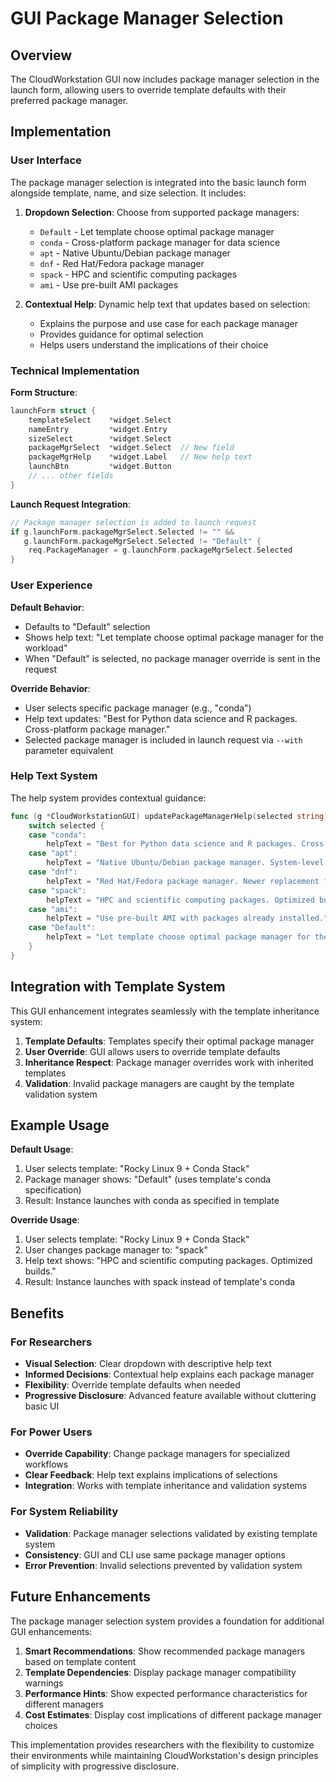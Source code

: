 # GUI Package Manager Selection

## Overview

The CloudWorkstation GUI now includes package manager selection in the launch form, allowing users to override template defaults with their preferred package manager.

## Implementation

### User Interface

The package manager selection is integrated into the basic launch form alongside template, name, and size selection. It includes:

1. **Dropdown Selection**: Choose from supported package managers:
   - `Default` - Let template choose optimal package manager
   - `conda` - Cross-platform package manager for data science
   - `apt` - Native Ubuntu/Debian package manager
   - `dnf` - Red Hat/Fedora package manager
   - `spack` - HPC and scientific computing packages
   - `ami` - Use pre-built AMI packages

2. **Contextual Help**: Dynamic help text that updates based on selection:
   - Explains the purpose and use case for each package manager
   - Provides guidance for optimal selection
   - Helps users understand the implications of their choice

### Technical Implementation

**Form Structure**:
```go
launchForm struct {
    templateSelect    *widget.Select
    nameEntry         *widget.Entry
    sizeSelect        *widget.Select
    packageMgrSelect  *widget.Select  // New field
    packageMgrHelp    *widget.Label   // New help text
    launchBtn         *widget.Button
    // ... other fields
}
```

**Launch Request Integration**:
```go
// Package manager selection is added to launch request
if g.launchForm.packageMgrSelect.Selected != "" && 
   g.launchForm.packageMgrSelect.Selected != "Default" {
    req.PackageManager = g.launchForm.packageMgrSelect.Selected
}
```

### User Experience

**Default Behavior**:
- Defaults to "Default" selection
- Shows help text: "Let template choose optimal package manager for the workload"
- When "Default" is selected, no package manager override is sent in the request

**Override Behavior**:
- User selects specific package manager (e.g., "conda")
- Help text updates: "Best for Python data science and R packages. Cross-platform package manager."
- Selected package manager is included in launch request via `--with` parameter equivalent

### Help Text System

The help system provides contextual guidance:

```go
func (g *CloudWorkstationGUI) updatePackageManagerHelp(selected string) {
    switch selected {
    case "conda":
        helpText = "Best for Python data science and R packages. Cross-platform package manager."
    case "apt":
        helpText = "Native Ubuntu/Debian package manager. System-level packages."
    case "dnf":
        helpText = "Red Hat/Fedora package manager. Newer replacement for yum."
    case "spack":
        helpText = "HPC and scientific computing packages. Optimized builds."
    case "ami":
        helpText = "Use pre-built AMI with packages already installed."
    case "Default":
        helpText = "Let template choose optimal package manager for the workload."
    }
}
```

## Integration with Template System

This GUI enhancement integrates seamlessly with the template inheritance system:

1. **Template Defaults**: Templates specify their optimal package manager
2. **User Override**: GUI allows users to override template defaults
3. **Inheritance Respect**: Package manager overrides work with inherited templates
4. **Validation**: Invalid package managers are caught by the template validation system

## Example Usage

**Default Usage**:
1. User selects template: "Rocky Linux 9 + Conda Stack"
2. Package manager shows: "Default" (uses template's conda specification)
3. Result: Instance launches with conda as specified in template

**Override Usage**:
1. User selects template: "Rocky Linux 9 + Conda Stack"
2. User changes package manager to: "spack"
3. Help text shows: "HPC and scientific computing packages. Optimized builds."
4. Result: Instance launches with spack instead of template's conda

## Benefits

### For Researchers
- **Visual Selection**: Clear dropdown with descriptive help text
- **Informed Decisions**: Contextual help explains each package manager
- **Flexibility**: Override template defaults when needed
- **Progressive Disclosure**: Advanced feature available without cluttering basic UI

### For Power Users
- **Override Capability**: Change package managers for specialized workflows
- **Clear Feedback**: Help text explains implications of selections
- **Integration**: Works with template inheritance and validation systems

### For System Reliability
- **Validation**: Package manager selections validated by existing template system
- **Consistency**: GUI and CLI use same package manager options
- **Error Prevention**: Invalid selections prevented by validation system

## Future Enhancements

The package manager selection system provides a foundation for additional GUI enhancements:

1. **Smart Recommendations**: Show recommended package managers based on template content
2. **Template Dependencies**: Display package manager compatibility warnings
3. **Performance Hints**: Show expected performance characteristics for different managers
4. **Cost Estimates**: Display cost implications of different package manager choices

This implementation provides researchers with the flexibility to customize their environments while maintaining CloudWorkstation's design principles of simplicity with progressive disclosure.